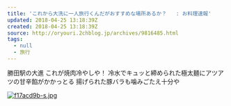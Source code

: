 ```yaml
---
title: 'これから大洗に一人旅行くんだがおすすめな場所あるか？   : お料理速報'
updated: 2018-04-25 13:18:39Z
created: 2018-04-25 13:18:39Z
source: http://oryouri.2chblog.jp/archives/9816485.html
tags:
  - null
  - 旅行
---
```


勝田駅の大進
これが焼肉冷やしや！
冷水でキュッと締められた極太麺にアツアツの甘辛餡がかかっとる
揚げられた豚バラも噛みごたえ十分や

 [![f17acd9b-s.jpg](../_resources/f17acd9b-s.jpg)](http://livedoor.blogimg.jp/chaaaahan/imgs/f/1/f17acd9b.jpg)